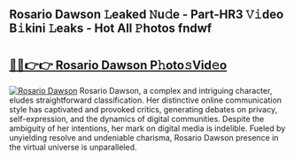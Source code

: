 ## Rosario Dawson 𝙻eaked 𝙽u𝚍e - Part-HR3 𝚅𝚒deo B𝚒kini 𝙻eaks - Hot All 𝙿hotos fndwf

# <h2><a href="http://ld7ehy.urlbe.top/?page=Rosario+Dawson">🔗🔗👉👉 Rosario Dawson P𝚑oto𝚜Vid𝚎o</a></h2>

[![Rosario Dawson](https://i.imgur.com/eBuTRDB.gif)](http://ld7ehy.urlbe.top/?page=Rosario+Dawson)
Rosario Dawson, a complex and intriguing character, eludes straightforward classification. Her distinctive online communication style has captivated and provoked critics, generating debates on privacy, self-expression, and the dynamics of digital communities. Despite the ambiguity of her intentions, her mark on digital media is indelible. Fueled by unyielding resolve and undeniable charisma, Rosario Dawson presence in the virtual universe is unparalleled.
